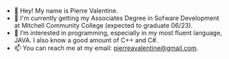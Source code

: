 - 👋 Hey! My name is Pierre Valentine.
- 📖 I'm currently getting my Associates Degree in Sofware Development at Mitchell Community College (expected to graduate 06/23).
- 👀 I’m interested in programming, especially in my most fluent language, JAVA. I also know a good amount of C++ and C#.
- 📫 You can reach me at my email: pierreavalentine@gmail.com.
<!---
Pieman3442/Pieman3442 is a ✨ special ✨ repository because its `README.md` (this file) appears on your GitHub profile.
You can click the Preview link to take a look at your changes.
--->
